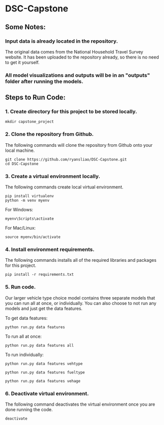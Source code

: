 # DSC-Capstone

## Some Notes:
### Input data is already located in the repository.
The original data comes from the National Household Travel Survey website. It has been uploaded to the repository already, so there is no need to get it yourself.
### All model visualizations and outputs will be in an "outputs" folder after running the models.

## Steps to Run Code:
### 1. Create directory for this project to be stored locally.
```
mkdir capstone_project
```

### 2. Clone the repository from Github.
The following commands will clone the repository from Github onto your local machine.
```
git clone https://github.com/ryansliao/DSC-Capstone.git
cd DSC-Capstone
```

### 3. Create a virtual environment locally.
The following commands create local virtual environment.
```
pip install virtualenv
python -m venv myenv
```

For Windows:
```
myenv\Scripts\activate
```

For Mac/Linux:
```
source myenv/bin/activate
```

### 4. Install environment requirements.
The following commands installs all of the required libraries and packages for this project.
```
pip install -r requirements.txt
```

### 5. Run code.
Our larger vehicle type choice model contains three separate models that you can run all at once, or individually. You can also choose to not run any models and just get the data features.

To get data features:
```
python run.py data features
```

To run all at once:
```
python run.py data features all
```

To run individually:
```
python run.py data features vehtype
```
```
python run.py data features fueltype
```
```
python run.py data features vehage
```

### 6. Deactivate virtual environment.
The following command deactivates the virtual environment once you are done running the code.
```
deactivate
```
